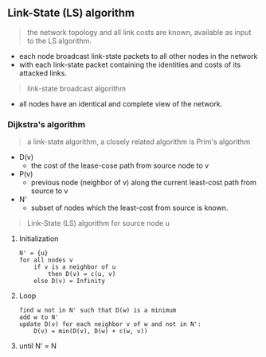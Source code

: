 ## Link-State (LS) algorithm

> the network topology and all link costs are known, available as input to the LS algorithm.

- each node broadcast link-state packets to all other nodes in the network
- with each link-state packet containing the identities and costs of its attacked links.

> link-state broadcast algorithm

- all nodes have an identical and complete view of the network.

### Dijkstra's algorithm
> a link-state algorithm, a closely related algorithm is Prim's algorithm

- D(v)
  - the cost of the lease-cose path from source node to v
- P(v)
  - previous node (neighbor of v) along the current least-cost path from source to v
- N'
  - subset of nodes which the least-cost from source is known.
  
> Link-State (LS) algorithm for source node u
1. Initialization
   ```
   N' = {u}
   for all nodes v
       if v is a neighbor of u
           then D(v) = c(u, v)
       else D(v) = Infinity
   ```
2. Loop
   ```
   find w not in N' such that D(w) is a minimum
   add w to N'
   update D(v) for each neighbor v of w and not in N':
       D(v) = min(D(v), D(w) + c(w, v))
   ```
3. until N' = N

